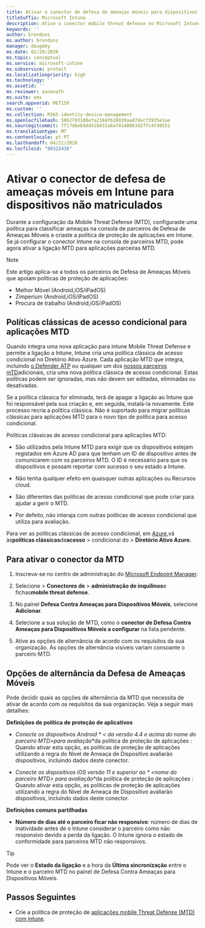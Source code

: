 ```yaml
---
title: Ativar o conector de defesa de ameaças móveis para dispositivos não matriculados
titleSuffix: Microsoft Intune
description: Ative o conector mobile threat defense no Microsoft Intune para dispositivos não matriculados.
keywords: ''
author: brenduns
ms.author: brenduns
manager: dougeby
ms.date: 02/20/2020
ms.topic: conceptual
ms.service: microsoft-intune
ms.subservice: protect
ms.localizationpriority: high
ms.technology: ''
ms.assetid: ''
ms.reviewer: aanavath
ms.suite: ems
search.appverid: MET150
ms.custom: ''
ms.collection: M365-identity-device-management
ms.openlocfilehash: 5862793180efa2184f620920aad7decf3935e1ae
ms.sourcegitcommit: 7f17d6eb9dd41b031a6af4148863d2ffc4f49551
ms.translationtype: MT
ms.contentlocale: pt-PT
ms.lasthandoff: 04/21/2020
ms.locfileid: "80322436"
---
```

# <a name="enable-the-mobile-threat-defense-connector-in-intune-for-unenrolled-devices"></a>Ativar o conector de defesa de ameaças móveis em Intune para dispositivos não matriculados

Durante a configuração da Mobile Threat Defense (MTD), configuraste uma política para classificar ameaças na consola de parceiros de Defesa de Ameaças Móveis e criaste a política de proteção de aplicações em Intune. Se já configurar o conector Intune na consola de parceiros MTD, pode agora ativar a ligação MTD para aplicações parceiras MTD.

> [!NOTE]
> Este artigo aplica-se a todos os parceiros de Defesa de Ameaças Móveis que apoiam políticas de proteção de aplicações:
>
> - Melhor Móvel (Android,iOS/iPadOS)
> - Zimperium (Android,iOS/iPadOS)
> - Procura de trabalho (Android,iOS/iPadOS)

## <a name="classic-conditional-access-policies-for-mtd-apps"></a>Políticas clássicas de acesso condicional para aplicações MTD

Quando integra uma nova aplicação para intune Mobile Threat Defense e permite a ligação a Intune, Intune cria uma política clássica de acesso condicional no Diretório Ativo Azure. Cada aplicação MTD que integra, incluindo [o Defender ATP](advanced-threat-protection.md) ou qualquer um dos [nossos parceiros mTD](mobile-threat-defense.md#mobile-threat-defense-partners)adicionais, cria uma nova política clássica de acesso condicional. Estas políticas podem ser ignoradas, mas não devem ser editadas, eliminadas ou desativadas.

Se a política clássica for eliminada, terá de apagar a ligação ao Intune que foi responsável pela sua criação e, em seguida, instalá-la novamente. Este processo recria a política clássica. Não é suportado para migrar políticas clássicas para aplicações MTD para o novo tipo de política para acesso condicional.

Políticas clássicas de acesso condicional para aplicações MTD:

- São utilizados pela Intune MTD para exigir que os dispositivos estejam registados em Azure AD para que tenham um ID de dispositivo antes de comunicarem com os parceiros MTD. O ID é necessário para que os dispositivos e possam reportar com sucesso o seu estado a Intune.

- Não tenha qualquer efeito em quaisquer outras aplicações ou Recursos cloud.

- São diferentes das políticas de acesso condicional que pode criar para ajudar a gerir o MTD.

- Por defeito, não interaja com outras políticas de acesso condicional que utiliza para avaliação.

Para ver as políticas clássicas de acesso condicional, em [Azure,](https://portal.azure.com/#home)vá às**políticas clássicas**de**acesso** > condicional do >  **Diretório Ativo Azure.**

## <a name="to-enable-the-mtd-connector"></a>Para ativar o conector da MTD

1. Inscreva-se no centro de administração do [Microsoft Endpoint Manager](https://go.microsoft.com/fwlink/?linkid=2109431).

2. Selecione > **Conectores de** >  **administração de inquilinos**e fichas**mobile threat defense**.

3. No painel **Defesa Contra Ameaças para Dispositivos Móveis**, selecione **Adicionar**.

4. Selecione a sua solução de MTD, como o **conector de Defesa Contra Ameaças para Dispositivos Móveis a configurar** na lista pendente.

    <!-- ![MTD setup in Intune](PLACEHOLDER, need a new screenshot of this page) -->

5. Ative as opções de alternância de acordo com os requisitos da sua organização. As opções de alternância visíveis variam consoante o parceiro MTD.

## <a name="mobile-threat-defense-toggle-options"></a>Opções de alternância da Defesa de Ameaças Móveis

Pode decidir quais as opções de alternância da MTD que necessita de ativar de acordo com os requisitos da sua organização. Veja a seguir mais detalhes:

**Definições de política de proteção de aplicativos**

- **Conecte os dispositivos Android * \<* da versão 4.4 e acima do nome do parceiro MTD>para avaliação**da política de proteção de aplicações : Quando ativar esta opção, as políticas de proteção de aplicações utilizando a regra do Nível de Ameaça de Dispositivo avaliarão dispositivos, incluindo dados deste conector.

- **Conecte os dispositivos iOS versão 11 e superior ao * \<nome do parceiro MTD>* para avaliação**da política de proteção de aplicações : Quando ativar esta opção, as políticas de proteção de aplicações utilizando a regra do Nível de Ameaça de Dispositivo avaliarão dispositivos, incluindo dados deste conector.

**Definições comuns partilhadas**

- **Número de dias até o parceiro ficar não responsivo**: número de dias de inatividade antes de o Intune considerar o parceiro como não responsivo devido a perda da ligação. O Intune ignora o estado de conformidade para parceiros MTD não responsivos.

> [!TIP]
> Pode ver o **Estado da ligação** e a hora da **Última sincronização** entre o Intune e o parceiro MTD no painel de Defesa Contra Ameaças para Dispositivos Móveis.

## <a name="next-steps"></a>Passos Seguintes

- Crie a política de proteção de [aplicações mobile Threat Defense (MTD) com intune](mtd-app-protection-policy.md).
